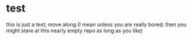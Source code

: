 # test
this is just a test; move along (I mean unless you are really bored; then you might stare at this nearly empty repo as long as you like)
